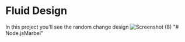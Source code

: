 # Fluid Design
In this project you'll see the random change design
![Screenshot (8)](https://user-images.githubusercontent.com/37956873/136699977-a33e4607-fee9-4169-957a-3d7f76a3afd6.png)
"# Node.jsMarbel" 
